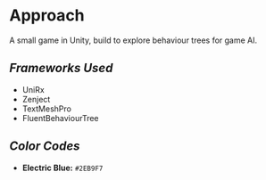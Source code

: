 # **Approach**
A small game in Unity, build to explore behaviour trees for game AI.

## *Frameworks Used*
* UniRx
* Zenject
* TextMeshPro
* FluentBehaviourTree

## *Color Codes*
* **Electric Blue:** `#2EB9F7`